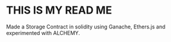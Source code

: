 # THIS IS MY READ ME

Made a Storage Contract in solidity using Ganache, Ethers.js and experimented with ALCHEMY.
